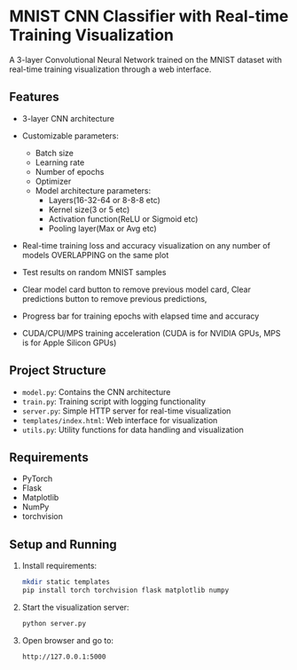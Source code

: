 # MNIST CNN Classifier with Real-time Training Visualization

A 3-layer Convolutional Neural Network trained on the MNIST dataset with real-time training visualization through a web interface.

## Features
- 3-layer CNN architecture
- Customizable parameters: 
    - Batch size
    - Learning rate 
    - Number of epochs 
    - Optimizer
    - Model architecture parameters: 
        - Layers(16-32-64 or 8-8-8 etc) 
        - Kernel size(3 or 5 etc)
        - Activation function(ReLU or Sigmoid etc) 
        - Pooling layer(Max or Avg etc)
- Real-time training loss and accuracy visualization on any number of models OVERLAPPING on the same plot
- Test results on random MNIST samples

- Clear model card button to remove previous model card, Clear predictions button to remove previous predictions, 
- Progress bar for training epochs with elapsed time and accuracy
- CUDA/CPU/MPS training acceleration (CUDA is for NVIDIA GPUs, MPS is for Apple Silicon GPUs)

## Project Structure
- `model.py`: Contains the CNN architecture
- `train.py`: Training script with logging functionality
- `server.py`: Simple HTTP server for real-time visualization
- `templates/index.html`: Web interface for visualization
- `utils.py`: Utility functions for data handling and visualization

## Requirements
- PyTorch
- Flask
- Matplotlib
- NumPy
- torchvision

## Setup and Running
1. Install requirements:
   ```bash
   mkdir static templates
   pip install torch torchvision flask matplotlib numpy
   ```

2. Start the visualization server:
   ```bash
   python server.py
   ```


3. Open browser and go to:
   ```
   http://127.0.0.1:5000
   ```
